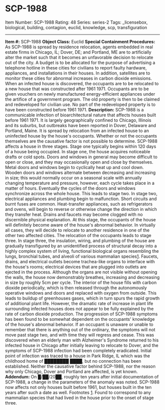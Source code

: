 # SCP-1988
Item Number: SCP-1988
Rating: 48
Series: series-2
Tags: _licensebox, biological, building, contagion, euclid, knowledge, scp, transfiguration

---

**Item #:** SCP-1988
**Object Class:** Euclid
**Special Containment Procedures:** As SCP-1988 is spread by residence relocation, agents embedded in real estate firms in Chicago, IL; Dover, DE; and Portland, ME are to artificially alter the market such that it becomes an unfavorable decision to relocate out of the city. A budget is to be allocated for the purpose of advertising a telephone hotline in these cities for civilians to report faulty hardware, appliances, and installations in their houses. In addition, satellites are to monitor these cities for abnormal increases in carbon dioxide emissions.
When an infected house is discovered, the occupants are to be relocated to a new house that was constructed after 1961 1971\. Occupants are to be given vouchers on newly manufactured energy-efficient appliances under the artifice of a government program. The old property is then to be claimed and redeveloped for civilian use. No part of the redeveloped property is to have been constructed before 1961 1971.
**Description:** SCP-1988 is a communicable infection of bioarchitectural nature that affects houses built before 1961 1971\. It is largely geographically confined to Chicago, Illinois and its suburbs, but outbreaks have been reported in Dover, Delaware and Portland, Maine. It is spread by relocation from an infected house to an uninfected house by the house's occupants. Whether or not the occupants themselves are the causative factor is not possible to determine.
SCP-1988 affects a house in three stages. Stage one typically begins within 120 days of a house being occupied. In stage one, the house acquires noticeable drafts or cold spots. Doors and windows in general may become difficult to open or close, and they may occasionally open and close by themselves. Metal doors and windows begin to cyclically heat up and cool down. Wooden doors and windows alternate between decreasing and increasing in size; this would normally occur on a seasonal scale with annually changing temperature and pressure, however, each cycle takes place in a matter of hours. Eventually the cycles of the doors and windows synchronize across the whole house. This leads to stage two.
In stage two, electrical appliances and plumbing begin to malfunction. Short circuits and burnt fuses are common. Heat-transfer appliances, such as refrigerators and ovens, will begin to reverse or otherwise change the direction in which they transfer heat. Drains and faucets may become clogged with no discernible physical explanation. At this stage, the occupants of the house will definitely become aware of the house's abnormal behavior. In virtually all cases, they will decide to relocate to another residence in one of the other two affected cities. The relocation of the occupants leads to stage three.
In stage three, the insulation, wiring, and plumbing of the house are gradually transfigured by an unidentified process of structural decay into a highly complex system of living, functional biological organs resembling the lungs, bronchial tubes, and alveoli of various mammalian species[1](javascript:;). Faucets, drains, and electrical outlets become trachea-like organs to interface with the house's rooms; electrical devices that are plugged into outlets are ejected in the process. Although the organs are not visible without opening the walls, the house now demonstrably breathes, increasing and decreasing in size by roughly 5cm per cycle. The interior of the house fills with carbon dioxide periodically, which is then released through the autonomously operative windows and doors and replaced with oxygen from outside. This leads to buildup of greenhouses gases, which in turn spurs the rapid growth of additional plant life. However, the dramatic rate of increase in plant life surrounding infected houses does not appear to be fully explained by the rate of carbon dioxide production.
The progression of SCP-1988 symptoms has been found to be somewhat dependent on the occupants' knowledge of the house's abnormal behavior. If an occupant is unaware or unable to remember that there is anything out of the ordinary, the symptoms will not move past stage two, and with time they will regress and cease. This was discovered when an elderly man with Alzheimer's Syndrome returned to his infected house in Chicago after initially leaving to relocate to Dover, and the symptoms of SCP-1988 infection had been completely eradicated. Initial point of infection was traced to a house in Park Ridge, IL which was the childhood home of ████████ ████, but no connection has been established. Neither the causative factor behind SCP-1988, nor the reason why only Chicago, Dover and Portland are affected, is yet known.
**Addendum:** On █/██/20██, roughly ten years after initial documentation of SCP-1988, a change in the parameters of the anomaly was noted. SCP-1988 now affects not only houses built before 1961, but houses built in the ten years after such a date as well.
Footnotes
[1](javascript:;). Found to correspond to any mammalian species that had lived in the house prior to the onset of stage three.